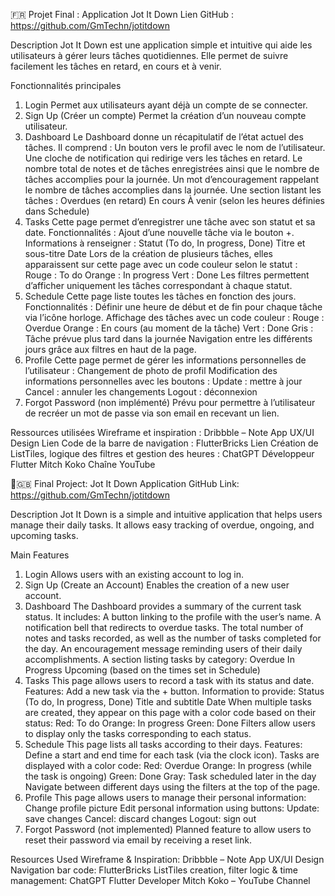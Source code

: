 🇫🇷 Projet Final : Application Jot It Down
Lien GitHub : https://github.com/GmTechn/jotitdown

Description
Jot It Down est une application simple et intuitive qui aide les utilisateurs à gérer leurs tâches quotidiennes. Elle permet de suivre facilement les tâches en retard, en cours et à venir.

Fonctionnalités principales
1. Login
Permet aux utilisateurs ayant déjà un compte de se connecter.
2. Sign Up (Créer un compte)
Permet la création d’un nouveau compte utilisateur.
3. Dashboard
Le Dashboard donne un récapitulatif de l’état actuel des tâches. Il comprend :
Un bouton vers le profil avec le nom de l’utilisateur.
Une cloche de notification qui redirige vers les tâches en retard.
Le nombre total de notes et de tâches enregistrées ainsi que le nombre de tâches accomplies pour la journée.
Un mot d’encouragement rappelant le nombre de tâches accomplies dans la journée.
Une section listant les tâches :
Overdues (en retard)
En cours
À venir (selon les heures définies dans Schedule)
4. Tasks
Cette page permet d’enregistrer une tâche avec son statut et sa date.
Fonctionnalités :
Ajout d’une nouvelle tâche via le bouton +.
Informations à renseigner :
Statut (To do, In progress, Done)
Titre et sous-titre
Date
Lors de la création de plusieurs tâches, elles apparaissent sur cette page avec un code couleur selon le statut :
Rouge : To do
Orange : In progress
Vert : Done
Les filtres permettent d’afficher uniquement les tâches correspondant à chaque statut.
5. Schedule
Cette page liste toutes les tâches en fonction des jours.
Fonctionnalités :
Définir une heure de début et de fin pour chaque tâche via l’icône horloge.
Affichage des tâches avec un code couleur :
Rouge : Overdue
Orange : En cours (au moment de la tâche)
Vert : Done
Gris : Tâche prévue plus tard dans la journée
Navigation entre les différents jours grâce aux filtres en haut de la page.
6. Profile
Cette page permet de gérer les informations personnelles de l’utilisateur :
Changement de photo de profil
Modification des informations personnelles avec les boutons :
Update : mettre à jour
Cancel : annuler les changements
Logout : déconnexion
7. Forgot Password (non implémenté)
Prévu pour permettre à l’utilisateur de recréer un mot de passe via son email en recevant un lien.

Ressources utilisées
Wireframe et inspiration : Dribbble – Note App UX/UI Design Lien
Code de la barre de navigation : FlutterBricks Lien
Création de ListTiles, logique des filtres et gestion des heures :
ChatGPT
Développeur Flutter Mitch Koko Chaîne YouTube


🇬🇧 Final Project: Jot It Down Application
GitHub Link: https://github.com/GmTechn/jotitdown

Description
Jot It Down is a simple and intuitive application that helps users manage their daily tasks. It allows easy tracking of overdue, ongoing, and upcoming tasks.

Main Features
1. Login
Allows users with an existing account to log in.
2. Sign Up (Create an Account)
Enables the creation of a new user account.
3. Dashboard
The Dashboard provides a summary of the current task status. It includes:
A button linking to the profile with the user’s name.
A notification bell that redirects to overdue tasks.
The total number of notes and tasks recorded, as well as the number of tasks completed for the day.
An encouragement message reminding users of their daily accomplishments.
A section listing tasks by category:
Overdue
In Progress
Upcoming (based on the times set in Schedule)
4. Tasks
This page allows users to record a task with its status and date.
Features:
Add a new task via the + button.
Information to provide:
Status (To do, In progress, Done)
Title and subtitle
Date
When multiple tasks are created, they appear on this page with a color code based on their status:
Red: To do
Orange: In progress
Green: Done
Filters allow users to display only the tasks corresponding to each status.
5. Schedule
This page lists all tasks according to their days.
Features:
Define a start and end time for each task (via the clock icon).
Tasks are displayed with a color code:
Red: Overdue
Orange: In progress (while the task is ongoing)
Green: Done
Gray: Task scheduled later in the day
Navigate between different days using the filters at the top of the page.
6. Profile
This page allows users to manage their personal information:
Change profile picture
Edit personal information using buttons:
Update: save changes
Cancel: discard changes
Logout: sign out
7. Forgot Password (not implemented)
Planned feature to allow users to reset their password via email by receiving a reset link.

Resources Used
Wireframe & Inspiration: Dribbble – Note App UX/UI Design
Navigation bar code: FlutterBricks
ListTiles creation, filter logic & time management:
ChatGPT
Flutter Developer Mitch Koko – YouTube Channel


